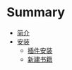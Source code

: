 # Summary

* [简介](README.md)
* [安装](Install/README.md)
    * [插件安装](Install/PluginInstall.md)
    * [新建书籍](Install/CreateBook.md)

